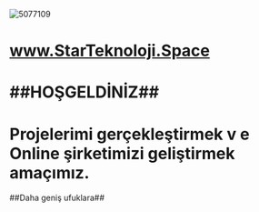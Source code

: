 ![5077109](https://user-images.githubusercontent.com/93947784/170842161-9fd57935-a7bf-4de6-b62b-1d857f593357.png)
# www.StarTeknoloji.Space  
# ##HOŞGELDİNİZ##                                    
#    Projelerimi gerçekleştirmek v  e Online  şirketimizi geliştirmek amaçımız.                                                                                                               
##Daha geniş ufuklara##
  
